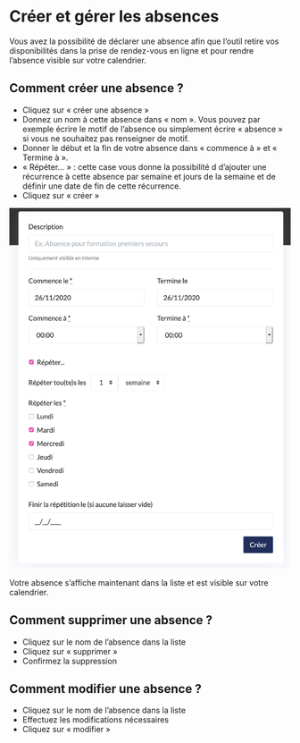 # Créer et gérer les absences

Vous avez la possibilité de déclarer une absence afin que l’outil retire vos disponibilités dans la prise de rendez-vous en ligne et pour rendre l’absence visible sur votre calendrier.

## **Comment créer une absence ?**

* Cliquez sur « créer une absence »
* Donnez un nom à cette absence dans « nom ». Vous pouvez par exemple écrire le motif de l’absence ou simplement écrire « absence » si vous ne souhaitez pas renseigner de motif.
* Donner le début et la fin de votre absence dans « commence à » et « Termine à ».
* « Répéter… » : cette case vous donne la possibilité d d’ajouter une récurrence à cette absence par semaine et jours de la semaine et de définir une date de fin de cette récurrence.
* Cliquez sur « créer »

![](../../../.gitbook/assets/screenshot_2020-11-24_at_16.35.24.png)

Votre absence s’affiche maintenant dans la liste et est visible sur votre calendrier.

## **Comment supprimer une absence ?**

* Cliquez sur le nom de l’absence dans la liste
* Cliquez sur « supprimer »
* Confirmez la suppression

## **Comment modifier une absence ?**

* Cliquez sur le nom de l’absence dans la liste
* Effectuez les modifications nécessaires
* Cliquez sur « modifier »

